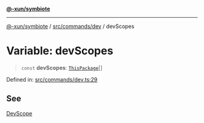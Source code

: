 [**@-xun/symbiote**](../../../../README.md)

***

[@-xun/symbiote](../../../../README.md) / [src/commands/dev](../README.md) / devScopes

# Variable: devScopes

> `const` **devScopes**: [`ThisPackage`](../../../configure/enumerations/ThisPackageGlobalScope.md#thispackage)[]

Defined in: [src/commands/dev.ts:29](https://github.com/Xunnamius/symbiote/blob/0437dc127bb0574f19f66370b2ed3a70bfedfd5d/src/commands/dev.ts#L29)

## See

[DevScope](../../../configure/enumerations/ThisPackageGlobalScope.md)
